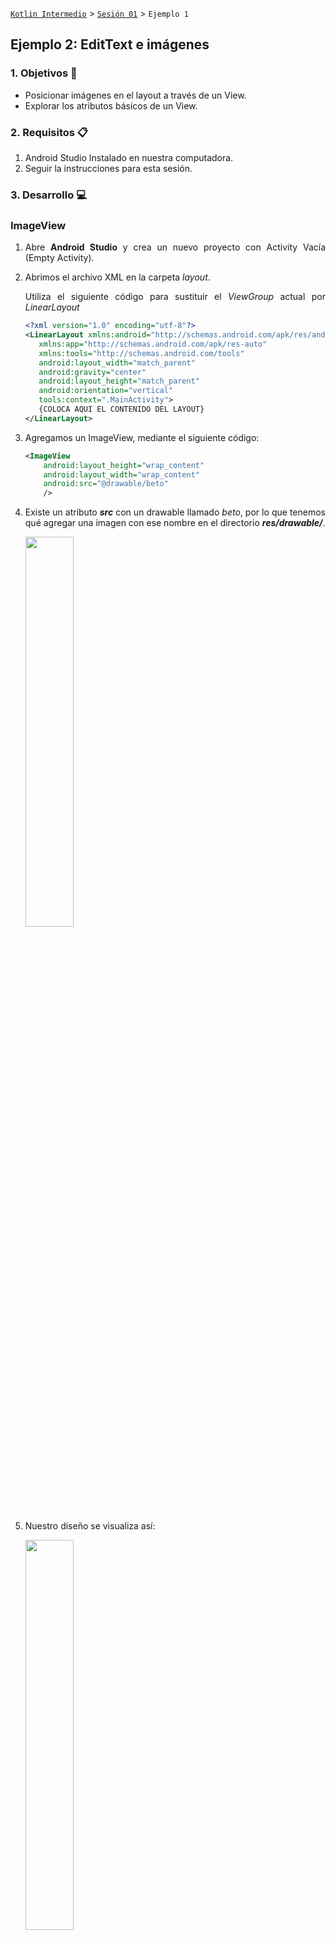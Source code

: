 [`Kotlin Intermedio`](../../Readme.md) > [`Sesión 01`](../Readme.md) > `Ejemplo 1`

## Ejemplo 2: EditText e imágenes

<div style="text-align: justify;">

### 1. Objetivos :dart:

- Posicionar imágenes en el layout a través de un View.
- Explorar los atributos básicos de un View.

### 2. Requisitos :clipboard:

1. Android Studio Instalado en nuestra computadora.
2. Seguir la instrucciones para esta sesión.

### 3. Desarrollo :computer:

### ImageView

1. Abre __Android Studio__ y crea un nuevo proyecto con Activity Vacía (Empty Activity).

2. Abrimos el archivo XML en la carpeta _layout_.

    Utiliza el siguiente código para sustituir el _ViewGroup_ actual por _LinearLayout_

   ```xml
   <?xml version="1.0" encoding="utf-8"?>
   <LinearLayout xmlns:android="http://schemas.android.com/apk/res/android"
      xmlns:app="http://schemas.android.com/apk/res-auto"
      xmlns:tools="http://schemas.android.com/tools"
      android:layout_width="match_parent"
      android:gravity="center"
      android:layout_height="match_parent"
      android:orientation="vertical"
      tools:context=".MainActivity">
      {COLOCA AQUI EL CONTENIDO DEL LAYOUT}
   </LinearLayout>
   ```
   
3. Agregamos un ImageView, mediante el siguiente código:

    ```xml
    <ImageView
        android:layout_height="wrap_content"
        android:layout_width="wrap_content"
        android:src="@drawable/beto"
        />
    ```

4. Existe un atributo ___src___ con un drawable llamado _beto_, por lo que tenemos qué agregar una imagen con ese nombre en el directorio ___res/drawable/___.

    <img src="images/0.png" width="40%">

5. Nuestro diseño se visualiza así:

    <img src="images/wrap_content.png" width="40%">

    El tamaño excesivo se debe a que el ImageView por asignarle _wrap_content_ al ancho y alto, se ajusta al tamaño de la imagen.

    Vamos a definir un tamaño específico para nuestro _View_:

    ```xml
    android:layout_height="48dp"
    android:layout_width="120dp"
    ```

6. Aunque la imagen se alcanza a ver completamente, las dimensiones del _ImageView_ no corresponden a la escala de la imagen. En este _View_ tenemos disponible un atributo para describir el escalamiento que llevará nuestra imagen:

    VALOR | ENUM en ImageView.ScaleType | DESCRIPCION | EJEMPLO
    ------|------------------|-------------|----------
    center | CENTER | centra la imagen sin escalamiento |   <img src="images/center.png" width="80%">
    centerCrop | CENTER_CROP | centra la imagen y mantiene su proporción, haciendo un recorte si la imagen es más grande que el _View_ | <img src="images/center_crop.png" width="80%">
    centerInside | CENTER_INSIDE | redimensiona la imagen manteniendo su proporción para que sus medidas quepan en el _View_ (igual o menor). |  <img src="images/center_inside.png" width="80%">
    fitEnd | FIT_START | redimensiona la imagen manteniendo su proporción para que quepa y se alinee al principio del _View_ | <img src="images/fit_end.png" width="80%">
    fitCenter | FIT_CENTER | redimension la imagen manteniendo su proporción para que quepa y se centre en el _View_ | <img src="images/fit_center.png" width="80%">
    fitEnd | FIT_END | reescala la imagen manteniendo su proporción para que quepa y se alinee al final del _View_ | <img src="images/fit_end.png" width="80%">
    fitEnd | FIT_END | redimensiona la imagen cambiando su proporción para ajustarse a las medidas del _View_ | <img src="images/fit_xy.png" width="80%">

    Experimenta con cada una de estas opciones. Finalmente, utiliza la opción ___centerInside___.

### EditText

1. Ahora agregamos un EditText con las siguientes líneas de código después del ImageView:

    ```xml
    <EditText
        android:id="@+id/editText"
        android:layout_width="wrap_content"
        android:layout_height="wrap_content"
        />
    ```

    <img src="images/edit_text.gif" width="40%">

2. Como el tamaño lo ponemos en función del contenido, este se redimensiona al agregar texto, esto no es deseable. Determinaremos un tamaño fijo, modificando el  EditText:

    ```xml
    <EditText
        android:id="@+id/editText"
        android:hint="@string/add_text"
        android:textColorHint="@color/colorAccent"
        android:layout_width="match_parent"
        android:layout_height="wrap_content"
        android:layout_marginTop="24dp"
        android:layout_marginHorizontal="24dp"
        android:inputType="text"
        android:drawableStart="@drawable/boy"
        android:drawablePadding="12dp
        />
    ```

3. En este caso, utilizamos el ancho de nuestro _LinearLayout_ con un margen de 24dp para cada lado, e incluimos el _inputType_ como text (con eso evitamos un texto multilínea).
Este último atributo regula el tipo de dato que introducimos y por ende modifica el teclado, de modo que si nuestro _InputType_ es _phone_, nos desplegará un teclado numérico, o si se trata de un _textEmailAddress_, saldrá un teclado alfanumérico que nos facilita caracteres como el . y @. 

    El texto de descripción se controla por la propiedad hint y su color por _textColorHint_. En este caso, haría falta agregar un string llamado _add_text_ para que funcione correctamente. 

    Finalmente, _drawableStart_ nos da la posibilidad de poner una imagen del lado izquierdo para personalizarlo, existen otros atributos para agregar en otros lados las imágenes e incluso para añadir padding al drawable con _drawablePadding_.

4. Ahora revisemos el concepto de focus que determina si un elemento está activo. 
En el caso de un _EditText_, es cuando está seleccionada, apareciendo el cursor en este y mostrándose el teclado para edición.

    <img src="images/inputs.gif" width="40%">

     Se puede deshabilitar la propiedad focusable de un EditText, pero por ahora esto no es requerido. 

    Cuando tenemos varios campos, podemos seleccionar qué elemento se va a enfocar después de terminar de editar en un _EditText_. Por defecto, esto está seteado de arriba para abajo.
    Agregamos un nuevo _EditText_ que pida un teléfono, para esto, limitaremos los caracteres a 10 y agregaremos y declararemos el tipo de input a _phone_:

    ```xml
    <EditText
        android:id="@+id/editText2"
        android:hint="@string/phone"
        android:textColorHint="@color/colorAccent"
        android:layout_width="match_parent"
        android:layout_height="wrap_content"
        android:layout_marginTop="24dp"
        android:maxLength="10"
        android:layout_marginHorizontal="24dp"
        android:inputType="phone"
        android:drawableStart="@drawable/phone"
        android:drawablePadding="12dp"
        />
    ```

    ¡Y listo! Lo que aparece en EditText, puede verse en TextView

    <img src="images/inputs.gif" width="40%">

    Podemos determinar los siguientes campos manualmente mediante los siguientes atributos:


    ATRIBUTO | DESCRIPCION 
    ---------|-------------
    nextFocusDown | determina el siguiente campo navegando hacia abajo
    nextFocusUp | determina el siguiente campo navegando hacia arriba
    nextFocusLeft | determina el siguiente campo navegando hacia la izquierda
    nextFocusRight | determina el siguiente campo navegando hacia la derecha

    también esto se puede hacer de forma programática.


5. Ahora, nos queda manejar algunos eventos del _EditText_, primero vamos a detonar una acción cuando el texto se modifique. Para eso utilizaremos un _TextWatcher_.

   Agregamos las variables:

    ```kotlin
    private lateinit var editText: EditText
    private lateinit var editText2: EditText
    ```

   relacionamos las variables con los id's del layout:
   
    ```kotlin
    textView = findViewById(R.id.textView)
    editText = findViewById(R.id.editText)
    editText2 = findViewById(R.id.editText2)
    ```

   Y agregamos el _listener_ para los eventos de cuando el texto cambia:
   
    ```kotlin
    editText.addTextChangedListener(object : TextWatcher {
        override fun afterTextChanged(s: Editable) {}
        override fun beforeTextChanged(
            s: CharSequence, start: Int,
            count: Int, after: Int
        ) {
        }

        override fun onTextChanged(
            s: CharSequence, start: Int,
            before: Int, count: Int
        ) {
            Log.d("Test","Los valores son: ${editText.text} y ${editText2.text}")
        }
    })
    ```

    Como vemos anteriormente, hay tres callbacks a definir (_afterTextChanged, beforeTextChanged_ y _onTextChanged_), utilizamos el último callback y asignaremos el texto del _EditText_ en nuestro _TextView_.

    y listo! lo que aparezca en el EditText lo visualizamos en el TextView!

    <img src="images/text_changed.gif" width="40%">

    Por último, imprimiremos los valores de los editText, modificando los valores en nuestra línea de comandos Logcat al pulsar sobre un botón.

    ```xml
    <Button
        android:id="@+id/button"
        android:layout_height="wrap_content"
        android:layout_width="wrap_content"
        android:layout_marginTop="12dp"
        android:text="@string/accept"/>
    ```

    Agregamos el botón y lo asociamos a su id, para no redundar en código omitimos este paso. Finalmente, imprime en consola los textos de los _EditText_ cuando des click al botón:

    ```kotlin
    Log.d("Test","Los valores son: ${editText.text} y ${editText2.text}")
    ```

    Corroboramos el funcionamiento, visualizando el siguiente mensaje en la terminal de android studio "Los valores son: (Usuario) y (Teléfono)"

    <img src="images/1.png" width="70%"/>

<br/>

[`Anterior`](../Reto-01/Readme.md) | [`Siguiente`](../Reto-02/Readme.md)

</div>
